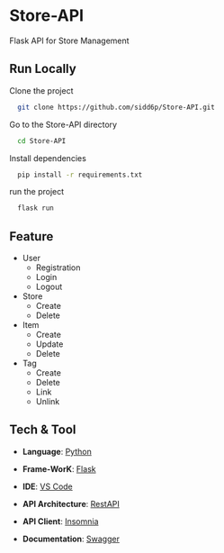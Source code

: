 # Store-API
Flask API for Store Management



## Run Locally


Clone the project

```bash
  git clone https://github.com/sidd6p/Store-API.git
```

Go to the Store-API directory
```bash
  cd Store-API
```

Install dependencies

```bash
  pip install -r requirements.txt
```

run the project

```bash
  flask run
```



## Feature

- User 
    - Registration
    - Login
    - Logout
- Store
    - Create
    - Delete
- Item
    - Create
    - Update
    - Delete
- Tag
    - Create
    - Delete
    - Link
    - Unlink




## Tech & Tool

- __Language__: [Python](https://www.python.org/)

- __Frame-WorK__: [Flask](https://flask.palletsprojects.com/en/2.2.x/)

- __IDE__: [VS Code](https://code.visualstudio.com/)

- __API Architecture__: [RestAPI](https://restfulapi.net/)

- __API Client__: [Insomnia](https://insomnia.rest/) 

- __Documentation__: [Swagger](https://swagger.io/)
